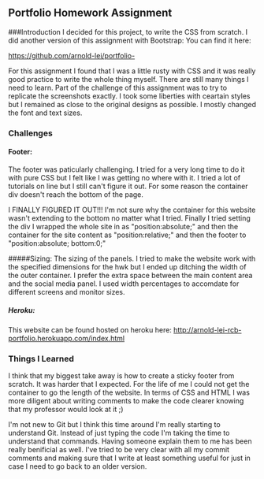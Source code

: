 ## Portfolio Homework Assignment
###Introduction
I decided for this project, to write the CSS from scratch. I did another version of this assignment with Bootstrap: You can find it here:

https://github.com/arnold-lei/portfolio-

For this assignment I found that I was a little rusty with CSS and it was really good practice to write the whole thing myself. There are still many things I need to learn. Part of the challenge of this assignment was to try to replicate the screenshots exactly. I took some liberties with ceartain styles but I remained as close to the original designs as possible. I mostly changed the font and text sizes. 

### Challenges

#### Footer:
The footer was paticularly challenging. I tried for a very long time to do it with pure CSS but I felt like I was getting no where with it. I tried a lot of tutorials on line but I still can't figure it out. For some reason the container div doesn't reach the bottom of the page.

I FINALLY FIGURED IT OUT!!! I'm not sure why the container for this website wasn't extending to the bottom no matter what I tried. Finally I tried setting the div I wrapped the whole site in as "position:absolute;" and then the container for the site content as "position:relative;" and then the footer to "position:absolute; bottom:0;" 
 
#####Sizing:
The sizing of the panels. I tried to make the website work with the specified dimensions for the hwk but I ended up ditching the width of the outer container. I prefer the extra space between the main content area and the social media panel. I used width percentages to accomdate for different screens and monitor sizes.

##### Heroku:
This website can be found hosted on heroku here:
http://arnold-lei-rcb-portfolio.herokuapp.com/index.html

### Things I Learned
I think that my biggest take away is how to create a sticky footer from scratch. It was harder that I expected. For the life of me I could not get the container to go the length of the website. In terms of CSS and HTML I was more diligent about writing comments to make the code clearer knowing that my professor would look at it ;) 

I'm not new to Git but I think this time around I'm really starting to understand Git. Instead of just typing the code I'm taking the time to understand that commands. Having someone explain them to me has been really benificial as well. I've tried to be very clear with all my commit comments and making sure that I write at least something useful for just in case I need to go back to an older version. 

